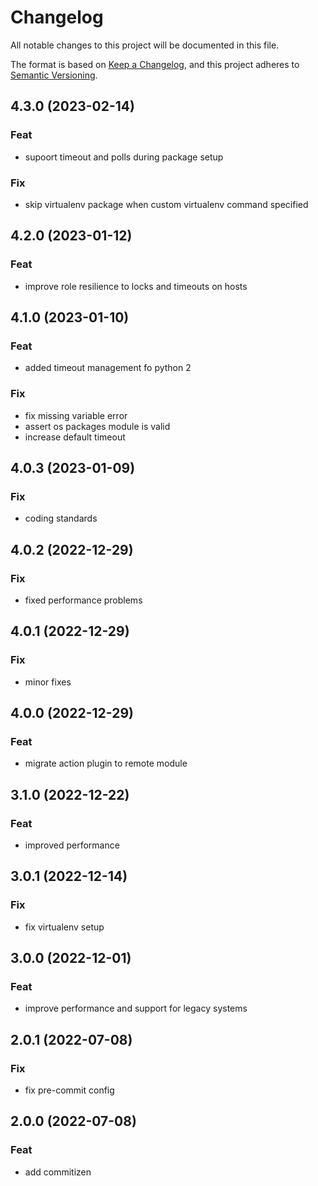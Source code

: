 # Changelog
All notable changes to this project will be documented in this file.

The format is based on [Keep a Changelog](https://keepachangelog.com/en/1.0.0/),
and this project adheres to [Semantic Versioning](https://semver.org/spec/v2.0.0.html).

## 4.3.0 (2023-02-14)

### Feat

- supoort timeout and polls during package setup

### Fix

- skip virtualenv package when custom virtualenv command specified

## 4.2.0 (2023-01-12)

### Feat

- improve role resilience to locks and timeouts on hosts

## 4.1.0 (2023-01-10)

### Feat

- added timeout management fo python 2

### Fix

- fix missing variable error
- assert os packages module is valid
- increase default timeout

## 4.0.3 (2023-01-09)

### Fix

- coding standards

## 4.0.2 (2022-12-29)

### Fix

- fixed performance problems

## 4.0.1 (2022-12-29)

### Fix

- minor fixes

## 4.0.0 (2022-12-29)

### Feat

- migrate action plugin to remote module

## 3.1.0 (2022-12-22)

### Feat

- improved performance

## 3.0.1 (2022-12-14)

### Fix

- fix virtualenv setup

## 3.0.0 (2022-12-01)

### Feat

- improve performance and support for legacy systems

## 2.0.1 (2022-07-08)

### Fix

- fix pre-commit config

## 2.0.0 (2022-07-08)

### Feat

- add commitizen
